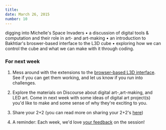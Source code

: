 ```yaml
---
title: 
date: March 26, 2015
number: 10
---
```


digging into Michelle's Space Invaders • a discussion of digital tools & computation and their role in art- and art-making • an introduction to Bakhtiar's broswer-based interface to the L3D cube • exploring how we can control the cube and what we can make with it through coding.


### For next week

1. Mess around with the extensions to the <a href='https://github.com/dgmde15/3D-GIF'>browser-based L3D interface</a>.  See if you can get them working, and let us know if you run into challenges.
        
2. Explore the materials on Discourse about digital art-,art-making, and LED art.  Come in next week with some ideas of digital art project(s) you'd like to make and some sense of why they're exciting to you.
        
3. Share your 2+2 (you can read more on sharing your 2+2's <a href='http://dgmde15.github.io/sessions/2/#/3'>here</a>)
        
4. A reminder: Each week, we'd love <a href='dgmde15.github.io/feedback'>your feedback</a> on the session!